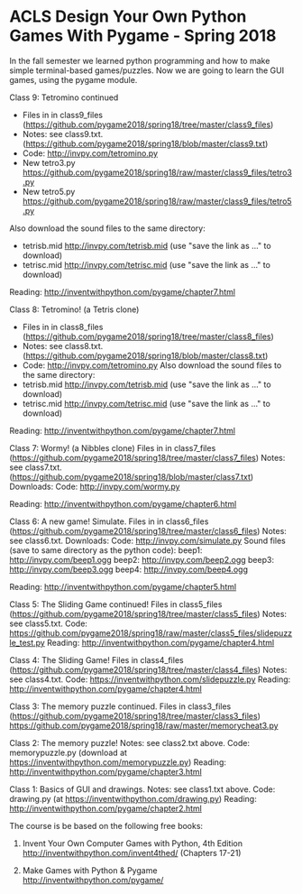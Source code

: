 # ACLS Design Your Own Python Games With Pygame - Spring 2018

In the fall semester we learned python programming and how to make
simple terminal-based games/puzzles. Now we are going to learn
the GUI games, using the pygame module.

Class 9: Tetromino continued
- Files in in class9\_files (https://github.com/pygame2018/spring18/tree/master/class9_files)
- Notes: see class9.txt.(https://github.com/pygame2018/spring18/blob/master/class9.txt)
- Code: http://invpy.com/tetromino.py
- New tetro3.py https://github.com/pygame2018/spring18/raw/master/class9_files/tetro3.py
- New tetro5.py https://github.com/pygame2018/spring18/raw/master/class9_files/tetro5.py

Also download the sound files to the same directory:
- tetrisb.mid  http://invpy.com/tetrisb.mid (use "save the link as ..." to download)
- tetrisc.mid  http://invpy.com/tetrisc.mid (use "save the link as ..." to download)

Reading: http://inventwithpython.com/pygame/chapter7.html

Class 8: Tetromino! (a Tetris clone)
- Files in in class8\_files (https://github.com/pygame2018/spring18/tree/master/class8_files)
- Notes: see class8.txt.(https://github.com/pygame2018/spring18/blob/master/class8.txt)
- Code: http://invpy.com/tetromino.py
Also download the sound files to the same directory:
- tetrisb.mid  http://invpy.com/tetrisb.mid (use "save the link as ..." to download)
- tetrisc.mid  http://invpy.com/tetrisc.mid (use "save the link as ..." to download)

Reading: http://inventwithpython.com/pygame/chapter7.html

Class 7: Wormy! (a Nibbles clone) Files in in class7\_files (https://github.com/pygame2018/spring18/tree/master/class7_files) Notes: see class7.txt.(https://github.com/pygame2018/spring18/blob/master/class7.txt)
Downloads:
Code: http://invpy.com/wormy.py

Reading: http://inventwithpython.com/pygame/chapter6.html

Class 6: A new game! Simulate. Files in in class6\_files (https://github.com/pygame2018/spring18/tree/master/class6_files) Notes: see class6.txt. Downloads:
Code: http://invpy.com/simulate.py
Sound files (save to same directory as the python code): 
beep1: http://invpy.com/beep1.ogg
beep2: http://invpy.com/beep2.ogg
beep3: http://invpy.com/beep3.ogg
beep4: http://invpy.com/beep4.ogg

Reading: http://inventwithpython.com/pygame/chapter5.html

Class 5: The Sliding Game continued! Files in class5\_files (https://github.com/pygame2018/spring18/tree/master/class5_files) Notes: see class5.txt. Code:
https://github.com/pygame2018/spring18/raw/master/class5_files/slidepuzzle_test.py
Reading: http://inventwithpython.com/pygame/chapter4.html

Class 4: The Sliding Game! Files in class4\_files (https://github.com/pygame2018/spring18/tree/master/class4_files) Notes: see class4.txt. Code:
https://inventwithpython.com/slidepuzzle.py
Reading: http://inventwithpython.com/pygame/chapter4.html

Class 3: The memory puzzle continued. Files in class3\_files (https://github.com/pygame2018/spring18/tree/master/class3_files)
https://github.com/pygame2018/spring18/raw/master/memorycheat3.py

Class 2: The memory puzzle! Notes: see class2.txt above. Code: memorypuzzle.py (download at https://inventwithpython.com/memorypuzzle.py)
Reading: http://inventwithpython.com/pygame/chapter3.html

Class 1: Basics of GUI and drawings. Notes: see class1.txt above. Code: drawing.py (at https://inventwithpython.com/drawing.py)
Reading: http://inventwithpython.com/pygame/chapter2.html

The course is be based on the following free books:

1. Invent Your Own Computer Games with Python, 4th Edition
http://inventwithpython.com/invent4thed/
(Chapters 17-21)

2. Make Games with Python & Pygame
http://inventwithpython.com/pygame/

